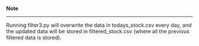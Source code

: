 **Note**
<hr>
Running filter3.py will overwrite the data in todays_stock.csv every day, and the updated data will be stored in filtered_stock.csv (where all the previous filtered data is stored).
